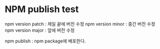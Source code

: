 # NPM publish test

npm version patch : 제일 끝에 버전 수정
npm version minor : 중간 버전 수정
npm version major : 앞에 버전 수정

npm publish : npm package에 배포한다.